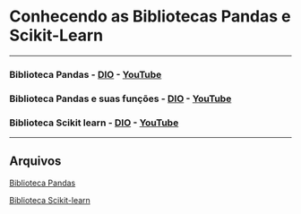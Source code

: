 # Conhecendo as Bibliotecas Pandas e Scikit-Learn

---

### Biblioteca Pandas - [DIO](https://web.dio.me/course/conhecendo-as-bibliotecas-pandas-e-scikit-learn/learning/1960b45d-620c-4856-a4c2-b6054fb02c8d) - [YouTube](https://www.youtube.com/watch?v=B7ydyTa75Ws)

### Biblioteca Pandas e suas funções - [DIO](https://web.dio.me/course/conhecendo-as-bibliotecas-pandas-e-scikit-learn/learning/16131509-d75b-44d7-92a9-7ad5e2b5a6a6) - [YouTube](https://www.youtube.com/watch?v=lBbzjJjtFXo)


### Biblioteca Scikit learn - [DIO](https://web.dio.me/course/conhecendo-as-bibliotecas-pandas-e-scikit-learn/learning/8bd6d4ed-412b-42c5-8b87-0fdbf15c3ed8) - [YouTube](https://www.youtube.com/watch?v=H3SWiXJuEx0)
---

## Arquivos

[Biblioteca Pandas](https://github.com/Lelebertoldi/Aulas_DIO/blob/main/Conhecendo_as_Bibliotecas_Pandas_e_Scikit-Learn/01%20-%20Biblioteca%20Pandas.pdf)

[Biblioteca Scikit-learn](https://github.com/Lelebertoldi/Aulas_DIO/blob/main/Conhecendo_as_Bibliotecas_Pandas_e_Scikit-Learn/02%20-%20Biblioteca%20Scikit-learn.pdf)
